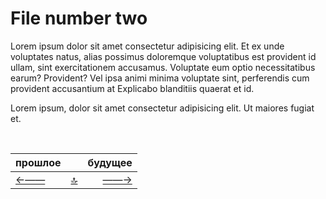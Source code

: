 # File number two


Lorem ipsum dolor sit amet consectetur adipisicing elit. Et ex unde voluptates natus, alias possimus doloremque voluptatibus est provident id ullam, sint exercitationem accusamus. Voluptate eum optio necessitatibus earum? Provident?
Vel ipsa animi minima voluptate sint, perferendis cum provident accusantium at Explicabo blanditiis quaerat et id.

Lorem ipsum, dolor sit amet consectetur adipisicing elit. Ut maiores fugiat et.


<!--ystm_start-->
<br>

 |прошлое||будущее| 
 |:---|:---:|---:| 
 [←——](001-file.md)|[ 🔝 ](#)|[——→](404.md) 

 <br>
<!--ystm_end-->

